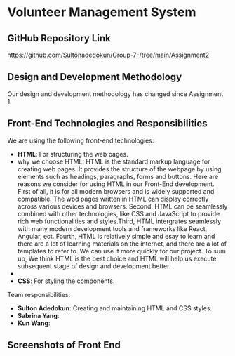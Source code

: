 # Volunteer Management System

## GitHub Repository Link
https://github.com/Sultonadedokun/Group-7-/tree/main/Assignment2

## Design and Development Methodology
Our design and development methodology has changed since Assignment 1. 

## Front-End Technologies and Responsibilities
We are using the following front-end technologies:
- **HTML**: For structuring the web pages.
- why we choose HTML: HTML is the standard markup language for creating web pages. It provides the structure of the webpage by using elements such as headings, paragraphs, forms and buttons. Here are reasons we consider for using HTML in our Front-End development. First of all, it is for all modern browsers and is widely supported and compatible. The wbd pages written in HTML can display correctly across various devices and browsers. Second, HTML can be seamlessly combined with other technologies, like CSS and JavaScript to provide rich web functionalities and styles.Third, HTML intergrates seamlessly with many modern development tools and frameworks like React, Angular, ect. Fourth, HTML is relatively simple and esay to learn and there are a lot of learning materials on the internet, and there are a lot of templates to refer to. We can use it more quickly for our project. To sum up, We think HTML is the best choice and HTML will help us execute subsequent stage of design and development better. 
- 
- **CSS**: For styling the components.

Team responsibilities:
- **Sulton  Adedokun**: Creating and maintaining HTML and CSS styles.
- **Sabrina Yang**:
- **Kun Wang**: 

## Screenshots of  Front End

